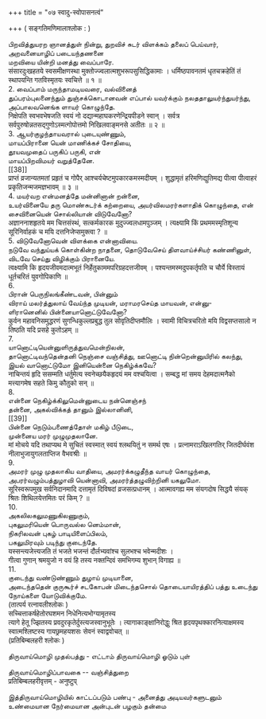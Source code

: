 +++
title = "०७ स्वादु-स्वोपासनत्वं"

+++
( सङ्गतिमणिमालाश्लोक : )   

பிறவித்துயரற ஞானத்துள் நின்று, துறவிச் சுடர் விளக்கம் தலைப் பெய்வார்,   
அறவனையாழிப் படையந்தணனை   
மறவியை யின்றி மனத்து வைப்பாரே.   
संसारदुःखहतये स्वसमीक्षणस्था मुक्तोज्ज्वलात्मशुभरूपसुसिद्धिकामाः । धर्मिष्ठपावनतमं धृतचक्रहेतिं तं स्थापयन्ति गतविस्मृतयः स्वचित्ते ॥ १ ॥   
2. வைப்பாம் மருந்தாமடியவரை, வல்வினைத்   
துப்பரம்புலனைந்தும் துஞ்சக்கொடானவன் எப்பால் யவர்க்கும் நலததாலுயர்ந்துயர்ந்து, அப்பாலவனெங்க ளாயர் கொழுந்தே.   
निक्षेपति स्वभवभेषजति स्वयं नो दद्यान्महाघकरणेन्द्रियपीडने स्वान् । सर्वत्र सर्वपुरुषोन्नतसद्गुणोऽस्मत्गोपोत्तमो निखिलवाङ्मनसे अतीतः ॥ २ ॥   
3. ஆயர்குழந்தாயவரால் புடையுண்ணும்,   
மாயப்பிரானை யென் மாணிக்கச் சோதியை,   
தூயவமுதைப் பருகிப் பருகி, என்   
மாயப்பிறவிமயர் வறுத்தேனே.   
[[38]]  
प्राप्तं व्रजान्यतमतां प्रहृतं च गोपैर् आश्चर्यचेष्टमुपकारकमस्मदीयम् । शुद्धामृतं हरिमणिद्युतिमद्य पीत्वा पीत्वाहरं प्रकृतिजन्मजमज्ञभावम् ॥ ३ ॥   
4. மயர்வற என்மனத்தே மன்னினான் றன்னை,   
உயர்வினையே தரு மொண்சுடர்க் கற்றையை, அயர்விலமரர்களாதிக் கொழுந்தை, என்   
சைவினையென் சொல்லியான் விடுவேனோ?   
अज्ञाननाशहृतये मम चित्तसंस्थं, सत्कर्मकारक मुदुज्ज्वलधामपुञ्जम् । त्यक्ष्यामि किं प्रथममस्मृतिशून्य सूरिनिर्वाहकं च मयि दत्तनिजेप्समुक्त्वा ? ॥   
5. விடுவேனோவென் விளக்கை என்னாவியை.   
நடுவே வந்துய்யக் கொள்கின்ற நாதனை, தொடுவேசெய் திளவாய்ச்சியர் கண்ணினுள், விடவே செய்து விழிக்கும் பிரானையே.   
त्वक्ष्यामि कि हृदयजीवमदात्मभूतं निर्हेतुकाममपरिग्रहदत्तजीवम् । पश्यन्तमस्मदुपकर्तृपति च चौर्ये विस्तायं धूर्तचरितं युवगोपिकाणि ॥   
6.   
பிரான் பெருநிலங்கீண்டவன், பின்னும்   
விராய் மலர்த்துலாய் வேய்ந்த முடியன், மராமரசெய்த மாயவன், என்னு-   
ளிரானெனில் பின்னையானொட்டுவேனோ?   
कुर्वन महावनिसमुद्धरणं सुगन्धिकुल्लप्रबुद्ध तुल सोवृतिदीप्तमौलिः । स्वामी विचित्रचरितो मयि विद्वसप्तसालो न तिष्ठति यदि प्रसहे कुतोऽहम् ॥   
7.   
யானொட்டியென்னுளிருத்துவமென்றிலன்,   
தானொட்டிவந்தென்தனி நெஞ்சை வஞ்சித்து, ஊனொட்டி நின்றென்னுயிரில் கலந்து, இயல் வானொட்டுமோ இனியென்னை நெகிழ்க்கவே?   
नाचिन्तयं हृदि ससम्मति धर्तुमेत्य स्वनेच्छयैकहृदयं मम वश्चयित्वा । सम्बद्ध मां समय देहमदात्मनैको मत्त्यागमेष सहते किमु कौतुको सन् ॥   
8.   
என்னை நெகிழ்க்கிலுமென்னுடைய நன்னெஞ்சந்   
தன்னை, அகல்விக்கத் தானும் இல்லானினி,   
[[39]]  
பின்னை நெடும்பணைத்தோள் மகிழ் பீடுடை,   
முன்னைய மரர் முழுமுதலானே.   
मां मोचये यदि तथाप्यथ मे सुचितं स्वस्मात् स्वयं श्लथयितुं न समर्थ एषः । प्रत्नामराऽखिलगतिर् जितदीर्घवंश नीलाभुजायुगलताप्तिज वैभवश्रीः ॥   
9.   
அமரர் முழு முதலாகிய வாதியை, அமரர்க்கழுதீந்த வாயர் கொழுந்தை, அபரர்வழும்பத்துழாவி யென்னாவி, அமரர்த்தழுவிற்றினி யகலுமோ.   
सूरिस्वरूपमुख सर्वनिदानमादि दत्तामृतं दिविषदां व्रजसत्प्रधानम् । आत्मावगह्य मम संयगदोष सिद्धयै संयक् श्रितः शिथिलयेत्तमितः परं किम् ? ॥   
10.   
அகலிலகலுமணுகிலணுகும்,   
புகலுமரியென் பொருவல்ல னெம்மான்,   
நிகரிலவன் புகழ் பாடியிளைப்பிலம்,   
பகலுமிரவும் படிந்து குடைந்தே.   
यस्सन्त्यजेत्त्यजति तं भजते भजन्तं दौर्लभ्यवांश्च सुलभश्च भवेन्मदीशः ।   
गीत्वा गुणान् श्रमयुजो न वयं हि तस्य नक्तन्दिवं समभिगम्य शुभान् विगाह्य ॥   
11.   
குடைந்து வண்டுண்ணும் துழாய் முடியானை,   
அடைந்ததென் குருகூர்ச் சடகோபன் மிடைந்தசொல் தொடையாயிரத்திப் பத்து உடைந்து நோய்களை யோடுவிக்குமே.   
(तात्पर्य रत्नावलीश्लोकः )   
सच्चित्ताकर्षहेतोरघशमन निधेनित्यभोग्यामृतस्य   
त्यागे हेतू ज्झितस्य प्रवदुरकृतेर्दुस्त्यजस्वानुभूतेः । त्यागाकाङ्क्षानिरोद्धुः श्रित हृदयपृथक्कारनित्याक्षमस्य   
स्वात्मश्लिष्टस्य गायछ्रमहयशसः सेवनं स्वाद्ववोचत् ॥   
(प्रतिबिम्बलहरी श्लोकः )   

திருவாய்மொழி முதல்பத்து - எட்டாம் திருவாய்மொழி ஓடும் புள்   

திருவாய்மொழிப்பாவகை -- வஞ்சித்துறை   
प्रतिबिम्बलहरीवृत्तम् - अनुष्टुप्   

இத்திருவாய்மொழியில் காட்டப்படும் பண்பு - அனைத்து அடியவர்களுடனும் உண்மையான நேர்மையான அன்புடன் பழகும் தன்மை   